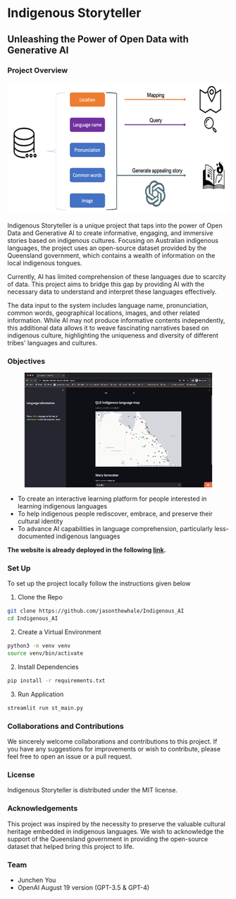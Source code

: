 # Indigenous Storyteller

## Unleashing the Power of Open Data with Generative AI

### Project Overview
<div style="text-align: center;">
  <img src="./images/work_flow.png" alt="Project work flow" width="600" height="300"/>
</div>

Indigenous Storyteller is a unique project that taps into the power of Open Data and Generative AI to create informative, engaging, and immersive stories based on indigenous cultures. Focusing on Australian indigenous languages, the project uses an open-source dataset provided by the Queensland government, which contains a wealth of information on the local indigenous tongues.

Currently, AI has limited comprehension of these languages due to scarcity of data. This project aims to bridge this gap by providing AI with the necessary data to understand and interpret these languages effectively.

The data input to the system includes language name, pronunciation, common words, geographical locations, images, and other related information. While AI may not produce informative contents independently, this additional data allows it to weave fascinating narratives based on indigenous culture, highlighting the uniqueness and diversity of different tribes' languages and cultures.

### Objectives
<div style="text-align: center;">
  <img src="./images/gif_demo.gif" alt="Demo gif for git" />
</div>

* To create an interactive learning platform for people interested in learning indigenous languages
* To help indigenous people rediscover, embrace, and preserve their cultural identity
* To advance AI capabilities in language comprehension, particularly less-documented indigenous languages

**The website is already deployed in the following [link](https://gov-hack-indigenous-ai.streamlit.app/).**

### Set Up

To set up the project locally follow the instructions given below

1. Clone the Repo

```bash
git clone https://github.com/jasonthewhale/Indigenous_AI
cd Indigenous_AI
```
2. Create a Virtual Environment

```bash
python3 -m venv venv
source venv/bin/activate
```

2. Install Dependencies

```bash
pip install -r requirements.txt
```

3. Run Application

```bash
streamlit run st_main.py
```

### Collaborations and Contributions

We sincerely welcome collaborations and contributions to this project. If you have any suggestions for improvements or wish to contribute, please feel free to open an issue or a pull request.

### License

Indigenous Storyteller is distributed under the MIT license.

### Acknowledgements

This project was inspired by the necessity to preserve the valuable cultural heritage embedded in indigenous languages. We wish to acknowledge the support of the Queensland government in providing the open-source dataset that helped bring this project to life.

### Team
- Junchen You
- OpenAI August 19 version (GPT-3.5 & GPT-4)
